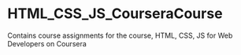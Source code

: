 # HTML_CSS_JS_CourseraCourse
Contains course assignments for the course, HTML, CSS, JS for Web Developers on Coursera
